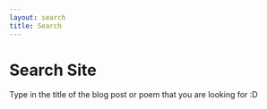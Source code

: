 ```yaml
---
layout: search
title: Search
---
```


# Search Site

Type in the title of the blog post or poem that you are looking for :D